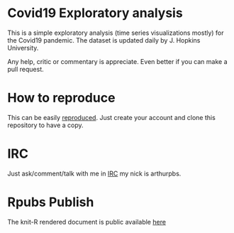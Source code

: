 # Covid19 Exploratory analysis

This is a simple exploratory analysis (time series visualizations mostly) for
the Covid19 pandemic. The dataset is updated daily by J. Hopkins University.

Any help, critic or commentary is appreciate. Even better if you can make a pull
request.

# How to reproduce

This can be easily [reproduced](https://rstudio.cloud/). Just create your
account and clone this repository to have a copy.

# IRC

Just ask/comment/talk with me in [IRC](http://kiwiirc.com/client/#R) my nick is
arthurpbs.

# Rpubs Publish

The knit-R rendered document is public available
[here](https://rpubs.com/marcoarthur/covid19_brazil)
